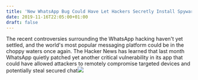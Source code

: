 ```yaml
---
title: 'New WhatsApp Bug Could Have Let Hackers Secretly Install Spyware On Your Devices'
date: 2019-11-16T22:05:00+01:00
draft: false
---
```


The recent controversies surrounding the WhatsApp hacking haven't yet settled, and the world's most popular messaging platform could be in the choppy waters once again. The Hacker News has learned that last month WhatsApp quietly patched yet another critical vulnerability in its app that could have allowed attackers to remotely compromise targeted devices and potentially steal secured chat![](http://feeds.feedburner.com/~r/TheHackersNews/~4/Eww7jYHe3Qg)